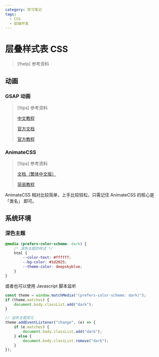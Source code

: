 ```yaml
---
category: 学习笔记
tags:
  - CSS
  - 前端开发
---
```


# 层叠样式表 CSS

> [!help] 参考资料

## 动画

### GSAP 动画

> [!tips] 参考资料
>
> [中文教程](https://gsap.framer.wiki/stated)
>
> [官方文档](https://gsap.com/docs/v3/GSAP/)
>
> [官方教程](https://gsap.com/resources/get-started)

### AnimateCSS

> [!tips] 参考资料
>
> [文档（繁体中文版）](https://animatecss.dev.org.tw/)
>
> [简易教程](https://www.tides.cn/p_css-animate.css-tutorial)

AnimateCSS 相对比较简单，上手比较轻松，只需记住 AnimateCSS 的核心是 「类名」 即可。

## 系统环境

### 深色主题

```css
@media (prefers-color-scheme: dark) {
    /* 深色主题的样式 */
    html {
        --color-text: #ffffff;
        --bg-color: #1d2025;
        --theme-color: deepskyblue;
    }
}
```

或者也可以使用 Javascript 脚本监听

```js
const theme = window.matchMedia("(prefers-color-scheme: dark)");
if (theme.matches) {
    document.body.classList.add("dark");
}

// 监听主题变化
theme.addEventListener("change", (e) => {
    if (e.matches) {
        document.body.classList.add("dark");
    } else {
        document.body.classList.remove("dark");
    }
});
```

